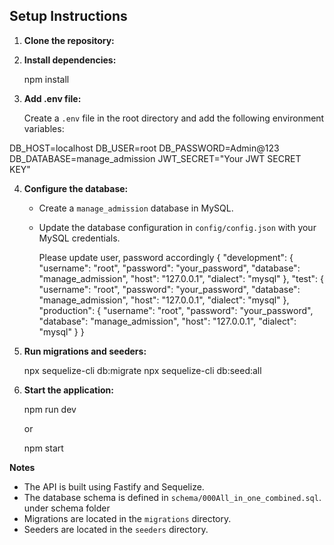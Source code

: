 ## Setup Instructions

1.  **Clone the repository:**

2.  **Install dependencies:**

    npm install

3.  **Add .env file:**

    Create a `.env` file in the root directory and add the following environment variables:

DB_HOST=localhost
DB_USER=root
DB_PASSWORD=Admin@123
DB_DATABASE=manage_admission
JWT_SECRET="Your JWT SECRET KEY"
 

4.  **Configure the database:**

    *   Create a `manage_admission` database in MySQL.
    *   Update the database configuration in `config/config.json` with your MySQL credentials.

        Please update user, password accordingly
        {
          "development": {
            "username": "root",
            "password": "your_password",
            "database": "manage_admission",
            "host": "127.0.0.1",
            "dialect": "mysql"
          },
          "test": {
            "username": "root",
            "password": "your_password",
            "database": "manage_admission",
            "host": "127.0.0.1",
            "dialect": "mysql"
          },
          "production": {
            "username": "root",
            "password": "your_password",
            "database": "manage_admission",
            "host": "127.0.0.1",
            "dialect": "mysql"
          }
        }

5.  **Run migrations and seeders:**

   
    npx sequelize-cli db:migrate
    npx sequelize-cli db:seed:all
    

6.  **Start the application:**

    
    npm run dev

    or

    npm start


**Notes**

*   The API is built using Fastify and Sequelize.
*   The database schema is defined in `schema/000All_in_one_combined.sql`. under schema folder
*   Migrations are located in the `migrations` directory.
*   Seeders are located in the `seeders` directory.

